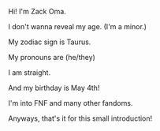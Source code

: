 Hi! I'm Zack Oma.

I don't wanna reveal my age. (I'm a minor.)

My zodiac sign is Taurus.

My pronouns are (he/they)

I am straight.

And my birthday is May 4th!

I'm into FNF and many other fandoms.

Anyways, that's it for this small introduction!
